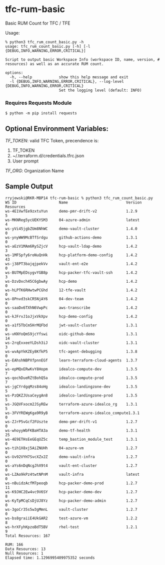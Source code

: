 # tfc-rum-basic
Basic RUM Count for TFC / TFE

Usage:
```
% python3 tfc_rum_count_basic.py -h        
usage: tfc_rum_count_basic.py [-h] [-l {DEBUG,INFO,WARNING,ERROR,CRITICAL}]

Script to output basic Workspace Info (workspace ID, name, version, # resources) as well as an accurate RUM count.

options:
  -h, --help            show this help message and exit
  -l {DEBUG,INFO,WARNING,ERROR,CRITICAL}, --log-level {DEBUG,INFO,WARNING,ERROR,CRITICAL}
                        Set the logging level (default: INFO)
```
### Requires Requests Module
```$ python -m pip install requests```


## Optional Environment Variables:
_TF_TOKEN_: valid TFC Token, precendence is:
1. TF_TOKEN
2. ~/.terraform.d/credentials.tfrc.json 
3. User prompt

_TF_ORG_: Organization Name

## Sample Output
```
rryjewski@RKR-MBP14 tfc-rum-basic % python3 tfc_rum_count_basic.py
WS ID                   Name                          Version   Resources 
ws-4E1VwfEe9zxtuYun     demo-pmr-drift-v2             1.2.9              5
ws-MKNReg5ycUEKYSM3     04-azure-admin                latest             4
ws-yVi45jgbZUm8NhWC     demo-vault-cluster            1.4.0              0
ws-ynyWW9McBTfSrdgu     github-actions-demo           1.3.1              0
ws-aEzV1MAm6RySZjcV     hcp-vault-ldap-demo           1.4.2              3
ws-1MFSpfy6roNuQnHk     hcp-platform-demo-config      1.4.2             43
ws-j38PT3bajqjpekVv     vault-ent-e2e                 1.4.2              0
ws-BU7MpEDsygvYGB8p     hcp-packer-tfc-vault-ssh      1.4.2              3
ws-DzvDxch45C6gbwAy     hcp-demo                      1.4.2              0
ws-hLPTK6RHwtwPCGhd     12-tfe-vault                  1.4.2              0
ws-8Pnvd3skCR5NjAY6     04-dev-team                   1.4.2              0
ws-saaDx6TXhN6VwpPc     aws-transcribe                1.4.2              0
ws-kJFrvJ1oJjxVkXpv     hcp-demo-config               1.4.2              0
ws-a1f5TbCm5HrMQFbd     jwt-vault-cluster             1.3.1              0
ws-vKNYoQmS9jcYfswi     oidc-github-demo              1.3.1             14
ws-2rqExxeeYLDsh3iJ     oidc-vault-cluster            1.3.1              3
ws-wvApYkKZEy8KfkP5     tfc-agent-debugging           1.3.8              0
ws-EAhshNBPXfpnnEGf     learn-terraform-cloud-agents  1.3.7              2
ws-epMQxERwKvY8Hopm     idealco-compute-dev           1.3.5              7
ws-qochDueRZtBohQ5a     idealco-compute-prod          1.3.5              7
ws-jgCYrdgqMzs84oHg     idealco-landingzone-dev       1.3.5              5
ws-PzQKZJUsaCeygAn8     idealco-landingzone-prod      1.3.5              5
ws-JGQVFxocm2JSyREw     terraform-azure-idealco_rg    1.3.1              5
ws-3FVYREWgKga9R9yB     terraform-azure-idealco_compute1.3.1              0
ws-ZJrP5vGcf2FUszte     demo-pmr-drift-v1             1.2.7              0
ws-whoyyWbFKBaHTA3a     demo-tf-health                1.3.1             25
ws-4E9ETHsEeGEqUZ5c     temp_bastion_module_test      1.3.1              0
ws-tih1X8xj5AiZNUHh     04-azure-vm                   1.2.7              0
ws-Uv92VYH7SvcXZx2Z     demo-vault-infra              1.2.7              0
ws-aYs6nDqNcgJhX9t4     vault-ent-cluster             1.2.7              0
ws-LZAo9kPz4twtNPnM     vault-infra                   latest             0
ws-nBuidzAcfM7peoqb     hcp-packer-demo-prod          1.2.7             11
ws-K9JHC2Ew4vc9V6SY     hcp-packer-demo-dev           1.2.7              8
ws-KyTpMCqCsDjUJ8Yz     hcp-packer-demo-admin         1.2.7              0
ws-3goCr35s5w3gMmnL     vault-cluster                 1.2.7              0
ws-bs8graiiE4UkGAR2     test-azure-vm                 1.2.2              8
ws-hrXFyhKpzoBdT5BV     rhel-test                     1.2.1              9
Total Resources: 167

RUM: 166
Data Resources: 13
Null Resources: 1
Elapsed time: 1.1296995409975352 seconds
```